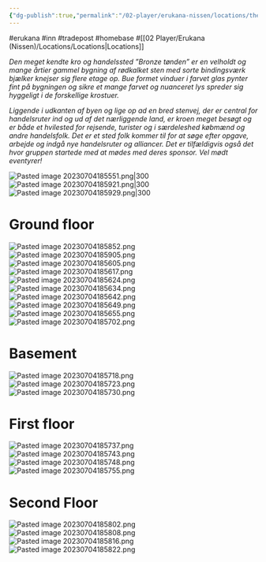 ```yaml
---
{"dg-publish":true,"permalink":"/02-player/erukana-nissen/locations/the-bronze-keg/"}
---
```


#erukana #inn #tradepost #homebase #[[02 Player/Erukana (Nissen)/Locations/Locations\|Locations]]

*Den meget kendte kro og handelssted ”Bronze tønden” er en velholdt og mange årtier gammel bygning af rødkalket sten med sorte bindingsværk bjælker knejser sig flere etage op. Bue formet vinduer i farvet glas pynter fint på bygningen og sikre et mange farvet og nuanceret lys spreder sig hyggeligt i de forskellige krostuer.*

*Liggende i udkanten af byen og lige op ad en bred stenvej, der er central for handelsruter ind og ud af det nærliggende land, er kroen meget besøgt og er både et hvilested for rejsende, turister og i særdeleshed købmænd og andre handelsfolk. Det er et sted folk kommer til for at søge efter opgave, arbejde og indgå nye handelsruter og alliancer. Det er tilfældigvis også det hvor gruppen startede med at mødes med deres sponsor. Vel mødt eventyrer!*


![Pasted image 20230704185551.png|300](/img/user/10%20Attachments/Pasted%20image%2020230704185551.png)
![Pasted image 20230704185921.png|300](/img/user/10%20Attachments/Pasted%20image%2020230704185921.png)
![Pasted image 20230704185929.png|300](/img/user/10%20Attachments/Pasted%20image%2020230704185929.png)

# Ground floor 
![Pasted image 20230704185852.png](/img/user/10%20Attachments/Pasted%20image%2020230704185852.png)
![Pasted image 20230704185905.png](/img/user/10%20Attachments/Pasted%20image%2020230704185905.png)
![Pasted image 20230704185605.png](/img/user/10%20Attachments/Pasted%20image%2020230704185605.png)
![Pasted image 20230704185617.png](/img/user/10%20Attachments/Pasted%20image%2020230704185617.png)
![Pasted image 20230704185624.png](/img/user/10%20Attachments/Pasted%20image%2020230704185624.png)
![Pasted image 20230704185634.png](/img/user/10%20Attachments/Pasted%20image%2020230704185634.png)
![Pasted image 20230704185642.png](/img/user/10%20Attachments/Pasted%20image%2020230704185642.png)
![Pasted image 20230704185649.png](/img/user/10%20Attachments/Pasted%20image%2020230704185649.png)
![Pasted image 20230704185655.png](/img/user/10%20Attachments/Pasted%20image%2020230704185655.png)
![Pasted image 20230704185702.png](/img/user/10%20Attachments/Pasted%20image%2020230704185702.png)
# Basement 
![Pasted image 20230704185718.png](/img/user/10%20Attachments/Pasted%20image%2020230704185718.png)
![Pasted image 20230704185723.png](/img/user/10%20Attachments/Pasted%20image%2020230704185723.png)
![Pasted image 20230704185730.png](/img/user/10%20Attachments/Pasted%20image%2020230704185730.png)
# First floor 
![Pasted image 20230704185737.png](/img/user/10%20Attachments/Pasted%20image%2020230704185737.png)
![Pasted image 20230704185743.png](/img/user/10%20Attachments/Pasted%20image%2020230704185743.png)
![Pasted image 20230704185748.png](/img/user/10%20Attachments/Pasted%20image%2020230704185748.png)
![Pasted image 20230704185755.png](/img/user/10%20Attachments/Pasted%20image%2020230704185755.png)
# Second Floor 
![Pasted image 20230704185802.png](/img/user/10%20Attachments/Pasted%20image%2020230704185802.png)
![Pasted image 20230704185808.png](/img/user/10%20Attachments/Pasted%20image%2020230704185808.png)
![Pasted image 20230704185816.png](/img/user/10%20Attachments/Pasted%20image%2020230704185816.png)
![Pasted image 20230704185822.png](/img/user/10%20Attachments/Pasted%20image%2020230704185822.png)
